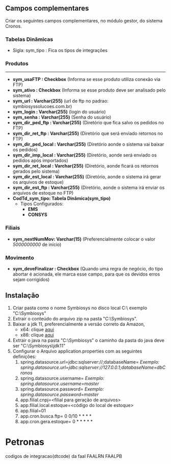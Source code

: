 
## Campos complementares

Criar os seguintes campos complementares, no módulo gestor, do sistema Cronos.

### Tabelas Dinâmicas

* Sigla: sym_tipo : Fica os tipos de integrações

### Produtos
****
* **sym_usaFTP : Checkbox** (Informa se esse produto utiliza conexão via FTP)
* **sym_ativo :  Checkbox** (Informa se esse produto deve ser analisado pelo sistema)
* **sym_url : Varchar(255)** (url de ftp no padrao: symbiosyssolucoes.com.br)
* **sym_login : Varchar(255)** (login do usuário)
* **sym_senha : Varchar(255)** (Senha do usuário)
* **sym_dir_ped_ftp : Varchar(255)** (Diretório que fica salvo os pedidos no FTP)
* **sym_dir_ret_ftp : Varchar(255)** (Diretório que será enviado retornos no FTP)
* **sym_dir_ped_local : Varchar(255)** (Diretório aonde o sistema vai baixar os pedidos)
* **sym_dir_imp_local : Varchar(255)** (Diretório, aonde será enviado os pedidos após importados)
* **sym_dir_ret_local : Varchar(255)** (Diretório, aonde ficará os retornos gerados pelo sistema)
* **sym_dir_est_local : Varchar(255)** (Diretório, aonde o sistema irá gerar os arquivos de estoque)
* **sym_dir_est_ftp : Varchar(255)** (Diretório, aonde o sistema irá enviar os arquivos de estoque no FTP)
* **CodTd_sym_tipo: Tabela Dinâmica(sym_tipo)**
  * Tipos Configurados:
    * **EMS**
    * **CONSYS**

### Filiais

* **sym_nextNumMov: Varchar(15)** (Preferencialmente colocar o valor _5000000000_ de início)    

### Movimento

* **sym_deveFinalizar : Checkbox** (Quando uma regra de negócio, do tipo abortar é acionada, ele marca esse campo, para que os devidos erros sejam corrigidos)

## Instalação

1. Criar pasta como o nome Symbiosys no disco local C:\ exemplo "C:\Symbiosys\"
2. Extrair o conteúdo do arquivo zip na pasta "C:\Symbiosys\".
3. Baixar a jdk 11, preferencialmente a versão correto da Amazon, 
   * x64: clique [aqui](https://corretto.aws/downloads/latest/amazon-corretto-11-x64-windows-jdk.zip)
   * x86: clique [aqui](https://corretto.aws/downloads/latest/amazon-corretto-11-x86-windows-jdk.zip)
4. Extrair o java na pasta "C:\Symbiosys\" o caminho da pasta do java deve ser "C:\Symbiosys\jdk11\"
5. Configurar o Arquivo application.properties com as seguintes definições:
   1. spring.datasource.url=jdbc:sqlserver://<endereco do servidor>;databaseName=<nome do banco de dados> _Exemplo: spring.datasource.url=jdbc:sqlserver://127.0.0.1;databaseName=dbCronos_
   2. spring.datasource.username=<usuario do banco de dados> _Exemplo: spring.datasource.username=master_ 
   3. spring.datasource.password=<senha do banco de dados> _Exemplo: spring.datasource.password=master_
   4. app.filial.cnpj=<filial para geração de arquivos>
   5. app.filial.local.estoque=<código do local de estoque>
   6. app.filial=01
   7. app.cron.busca.ftp= 0 0/10 * * * *
   8. app.cron.gera.estoque= 0 * * * * *


# Petronas
codigos de integracao(dtcode) da faal FAALRN
FAALPB